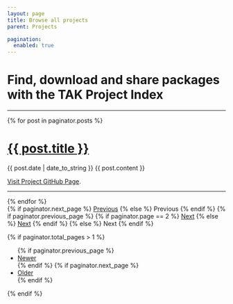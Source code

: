 ```yaml
---
layout: page
title: Browse all projects
parent: Projects

pagination:
  enabled: true
---
```


# Find, download and share packages with the TAK Project Index

---

<div class="posts">
  {% for post in paginator.posts %}
    <div class="post">
      <h1 class="post-title">
        <a href="{{ site.url }}{{ post.url }}">
         {{ post.title }}
        </a>
      </h1>
      <span class="post-date">{{ post.date | date_to_string }}</span>
     {{ post.content }} 
     <p><i class="fas fa-hand-point-right"></i> <a href="{{ site.url }}{{ post.url }}" class="btn btn-primary text-uppercase"> Visit Project GitHub Page</a>.</p>
    </div>
   <hr/>
  {% endfor %}
</div>

<div class="pagination">
  {% if paginator.next_page %}
    <a class="pagination-item older" href="{{ site.baseurl }}/page{{paginator.next_page}}">Previous</a>
  {% else %}
    <span class="pagination-item older">Previous</span>
  {% endif %}
  {% if paginator.previous_page %}
    {% if paginator.page == 2 %}
      <a class="pagination-item newer" href="{{ site.baseurl }}/">Next</a>
    {% else %}
      <a class="pagination-item newer" href="{{ site.baseurl }}/page{{paginator.previous_page}}">Next</a>
    {% endif %}
  {% else %}
    <span class="pagination-item newer">Next</span>
  {% endif %}
</div>

{% if paginator.total_pages > 1 %}
<ul>
  {% if paginator.previous_page %}
  <li>
    <a href="{{ paginator.previous_page_path | prepend: site.baseurl }}">Newer</a>
  </li>
  {% endif %}
  {% if paginator.next_page %}
  <li>
    <a href="{{ paginator.next_page_path | prepend: site.baseurl }}">Older</a>
  </li>
  {% endif %}
</ul>
{% endif %}

